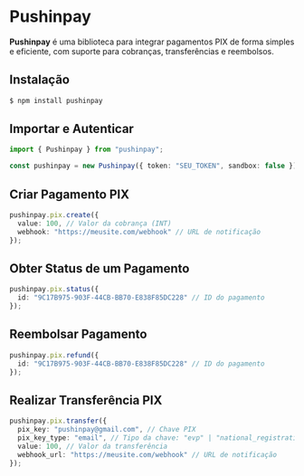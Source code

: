 # Pushinpay

**Pushinpay** é uma biblioteca para integrar pagamentos PIX de forma simples e eficiente, com suporte para cobranças, transferências e reembolsos.

## Instalação

```bash
$ npm install pushinpay
```

## Importar e Autenticar

```typescript
import { Pushinpay } from "pushinpay";

const pushinpay = new Pushinpay({ token: "SEU_TOKEN", sandbox: false });
```

## Criar Pagamento PIX

```typescript
pushinpay.pix.create({
  value: 100, // Valor da cobrança (INT)
  webhook: "https://meusite.com/webhook" // URL de notificação
});
```

## Obter Status de um Pagamento

```typescript
pushinpay.pix.status({
  id: "9C17B975-903F-44CB-BB70-E838F85DC228" // ID do pagamento
});
```

## Reembolsar Pagamento

```typescript
pushinpay.pix.refund({
  id: "9C17B975-903F-44CB-BB70-E838F85DC228" // ID do pagamento
});
```

## Realizar Transferência PIX

```typescript
pushinpay.pix.transfer({
  pix_key: "pushinpay@gmail.com", // Chave PIX
  pix_key_type: "email", // Tipo da chave: "evp" | "national_registration" | "phone" | "email"
  value: 100, // Valor da transferência
  webhook_url: "https://meusite.com/webhook" // URL de notificação
});
```
